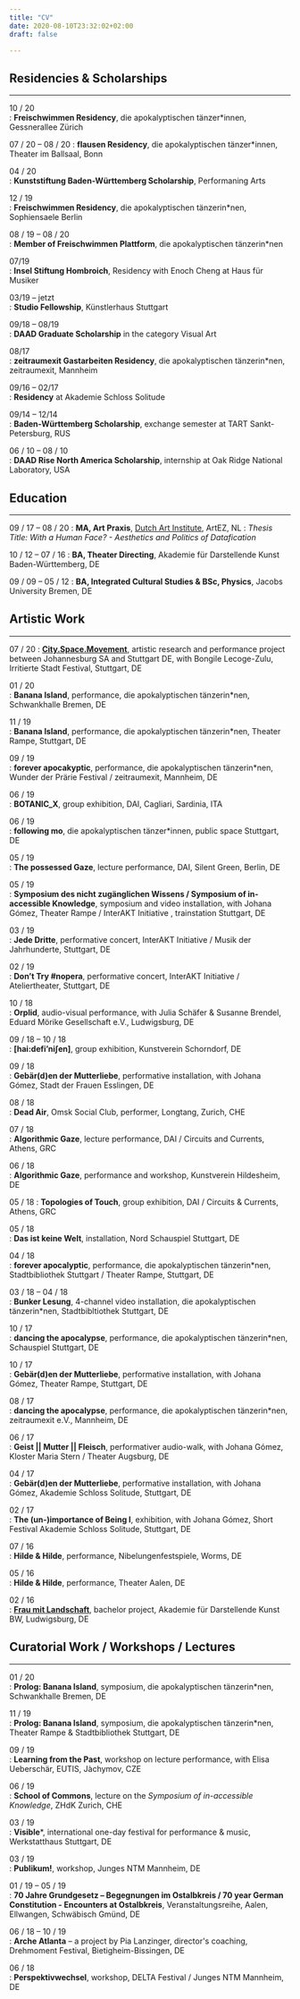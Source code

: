 ```yaml
---
title: "CV"
date: 2020-08-10T23:32:02+02:00
draft: false

---
```

## Residencies & Scholarships
-------------

10 / 20		
:   **Freischwimmen Residency**, die apokalyptischen tänzer*innen, Gessnerallee Zürich

07 / 20 – 08 / 20 
:   **flausen Residency**, die apokalyptischen tänzer*innen, Theater im Ballsaal, Bonn

04 / 20		
:   **Kunststiftung Baden-Württemberg Scholarship**, Performaning Arts

12 / 19		
:   **Freischwimmen Residency**, die apokalyptischen tänzerin*nen, Sophiensaele Berlin

08 / 19 – 08 / 20	
:   **Member of Freischwimmen Plattform**, die apokalyptischen tänzerin*nen

07/19		
:   **Insel Stiftung Hombroich**, Residency with Enoch Cheng at Haus für Musiker

03/19 – jetzt 	
:   **Studio Fellowship**, Künstlerhaus Stuttgart 

09/18 – 08/19	
:   **DAAD Graduate Scholarship** in the category Visual Art

08/17		
:   **zeitraumexit Gastarbeiten Residency**, die apokalyptischen tänzerin*nen, zeitraumexit, Mannheim

09/16 – 02/17 	
:   **Residency** at Akademie Schloss Solitude	 

09/14 – 12/14 	
:   **Baden-Württemberg Scholarship**, exchange semester at TART Sankt-Petersburg, RUS

06 / 10 – 08 / 10	
:   **DAAD Rise North America Scholarship**, internship at Oak Ridge National Laboratory, USA


## Education 
-------------
09 / 17 – 08 / 20 
:   **MA, Art Praxis**, [Dutch Art Institute](https://dutchartinstitute.eu/), ArtEZ, NL 
:   *Thesis Title: With a Human Face? - Aesthetics and Politics of Datafication*   


10 / 12 – 07 / 16
:   **BA, Theater Directing**, Akademie für Darstellende Kunst Baden-Württemberg, DE   


09 / 09 – 05 / 12
:   **BA, Integrated Cultural Studies & BSc, Physics**, Jacobs University Bremen, DE


## Artistic Work
-------------

07 / 20
:   [**City.Space.Movement**](https://www.irritiertestadt.de/projekt/city-space-movement/), artistic research and performance project between Johannesburg SA and Stuttgart DE, with Bongile Lecoge-Zulu, Irritierte Stadt Festival, Stuttgart, DE

01 / 20		
:   **Banana Island**, performance, die apokalyptischen tänzerin*nen, Schwankhalle Bremen, DE

11 / 19		
:   **Banana Island**, performance, die apokalyptischen tänzerin*nen, Theater Rampe, Stuttgart, DE

09 / 19		
:   **forever apocakyptic**, performance, die apokalyptischen tänzerin*nen, Wunder der Prärie Festival / zeitraumexit, Mannheim, DE

06 / 19		
: **BOTANIC_X**, group exhibition, DAI, Cagliari, Sardinia, ITA

06 / 19		
:   **following mo**, die apokalyptischen tänzer*innen, public space Stuttgart, DE

05 / 19		
: **The possessed Gaze**, lecture performance, DAI, Silent Green, Berlin, DE

05 / 19		
:   **Symposium des nicht zugänglichen Wissens / Symposium of in-accessible Knowledge**, symposium and video installation, with Johana Gómez, Theater Rampe / InterAKT Initiative , trainstation Stuttgart, DE

03 / 19		
:   **Jede Dritte**, performative concert, InterAKT Initiative / Musik der Jahrhunderte, Stuttgart, DE

02 / 19		
:   **Don’t Try #nopera**, performative concert, InterAKT Initiative / Ateliertheater, Stuttgart, DE

10 / 18		
:   **Orplid**, audio-visual performance, with Julia Schäfer & Susanne Brendel, Eduard Mörike Gesellschaft e.V., Ludwigsburg, DE	

09 / 18 – 10 / 18	
:   **[hai:defi’ni∫en]**, group exhibition, Kunstverein Schorndorf, DE

09 / 18		
:   **Gebär(d)en der Mutterliebe**, performative installation, with Johana Gómez, Stadt der Frauen Esslingen, DE

08 / 18		
:   **Dead Air**, Omsk Social Club, performer, Longtang, Zurich, CHE

07 / 18	    
:   **Algorithmic Gaze**, lecture performance, DAI / Circuits and Currents, Athens, GRC

06 / 18		
:   **Algorithmic Gaze**, performance and workshop, Kunstverein Hildesheim, DE

05 / 18	
:   **Topologies of Touch**, group exhibition, DAI / Circuits & Currents, Athens, GRC

05 / 18		
:   **Das ist keine Welt**, installation, Nord Schauspiel Stuttgart, DE

04 / 18		
:   **forever apocalyptic**, performance, die apokalyptischen tänzerin*nen, Stadtbibliothek Stuttgart / Theater Rampe, Stuttgart, DE

03 / 18 – 04 / 18	
:   **Bunker Lesung**, 4-channel video installation, die apokalyptischen tänzerin*nen, Stadtbibltiothek Stuttgart, DE

10 / 17		
:   **dancing the apocalypse**, performance, die apokalyptischen tänzerin*nen, Schauspiel Stuttgart, DE

10 / 17		
:   **Gebär(d)en der Mutterliebe**, performative installation, with Johana Gómez, Theater Rampe, Stuttgart, DE

08 / 17		
:   **dancing the apocalypse**, performance, die apokalyptischen tänzerin*nen, zeitraumexit e.V., Mannheim, DE

06 / 17		
:   **Geist || Mutter || Fleisch**, performativer audio-walk, with Johana Gómez, Kloster Maria Stern / Theater Augsburg, DE

04 / 17		
:   **Gebär(d)en der Mutterliebe**, performative installation, with Johana Gómez, Akademie Schloss Solitude, Stuttgart, DE

02 / 17		
:   **The (un-)importance of Being I**, exhibition, with Johana Gómez, Short Festival Akademie Schloss Solitude, Stuttgart, DE

07 / 16		
:   **Hilde & Hilde**, performance, Nibelungenfestspiele, Worms, DE

05 / 16		
:   **Hilde & Hilde**, performance, Theater Aalen, DE

02 / 16		
:   [**Frau mit Landschaft**](http://frau-mit-landschaft.de/), bachelor project, Akademie für Darstellende Kunst BW, Ludwigsburg, DE


## Curatorial Work / Workshops / Lectures
-------------

01 / 20		
:   **Prolog: Banana Island**, symposium, die apokalyptischen tänzerin*nen, Schwankhalle Bremen, DE

11 / 19		
:   **Prolog: Banana Island**, symposium, die apokalyptischen tänzerin*nen, Theater Rampe & Stadtbibliothek Stuttgart, DE

09 / 19		
:   **Learning from the Past**, workshop on lecture performance, with Elisa Ueberschär, EUTIS, Jàchymov, CZE

06 / 19		
:   **School of Commons**, lecture on the *Symposium of in-accessible Knowledge*, ZHdK Zurich, CHE

03 / 19		
:   **Visible***, international one-day festival for performance & music, Werkstatthaus Stuttgart, DE

03 / 19		
:   **Publikum!**, workshop, Junges NTM Mannheim, DE

01 / 19 – 05 / 19	
:   **70 Jahre Grundgesetz – Begegnungen im Ostalbkreis / 70 year German Constitution - Encounters at Ostalbkreis**, Veranstaltungsreihe, Aalen, Ellwangen, Schwäbisch Gmünd, DE

06 / 18 – 10 / 19 	
:   **Arche Atlanta** – a project by Pia Lanzinger, director's coaching, Drehmoment Festival, Bietigheim-Bissingen, DE

06 / 18		
:   **Perspektivwechsel**, workshop, DELTA Festival / Junges NTM Mannheim, DE 